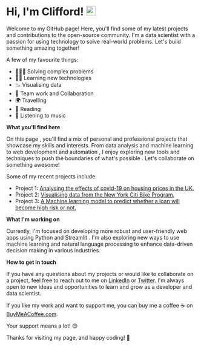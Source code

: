 
# Hi, I'm Clifford! <img src="https://media.giphy.com/media/hvRJCLFzcasrR4ia7z/giphy.gif" width="25px">

Welcome to my GitHub page! Here, you'll find some of my latest projects and contributions to the open-source community. I'm a data scientist with a passion for using technology to solve real-world problems. Let's build something amazing together!

A few of my favourite things:

- 👩🏾‍💻 Solving complex problems
- ✍🏾 Learning new technologies
- 📉 Visualising data
- 🌟 Team work and Collaboration
- 🌍 Travelling
- 📖 Reading
- 🎵 Listening to music

**What you'll find here**

On this page , you'll find a mix of personal and professional projects that showcase my skills and interests. From data analysis and machine learning to web development and automation , I enjoy exploring new tools and techniques to push the boundaries of what's possible . Let's collaborate on something awesome! 

Some of my recent projects include:

* Project 1: [Analysing the effects of covid-19 on housing prices in the UK.](https://github.com/cliffordsepato/Analysing-housing-prices-in-the-UK)
* Project 2: [Visualising data from the New York Citi Bike Program.]( https://github.com/cliffordsepato/citi-bike-analytics)
* Project 3: [A Machine learning model to predict whether a loan will become high risk or not.]( https://github.com/cliffordsepato/Predicting-Credit-Risk)





**What I'm working on**

Currently, I'm focused on developing more robust and user-friendly web apps using Python and Streamlit . I'm also exploring new ways to use machine learning and natural language processing to enhance data-driven decision making in various industries.

**How to get in touch**

If you have any questions about my projects or would like to collaborate on a project, feel free to reach out to me on [LinkedIn](https://www.linkedin.com/in/cliffordsepato/) or [Twitter](https://twitter.com/csepato). I'm always open to new ideas and opportunities to learn and grow as a developer and data scientist.

 If you like my work and want to support me, you can buy me a coffee ☕️ on [BuyMeACoffee.com](https://BuyMeACoffee.com/dxc2023). 
 
 Your support means a lot! 😊

Thanks for visiting my page, and happy coding! 🚀
 

